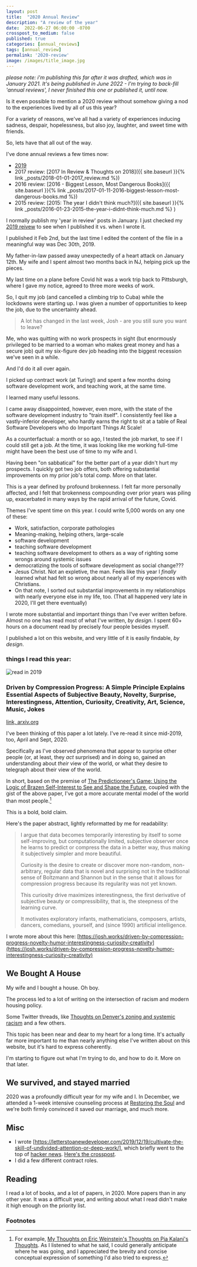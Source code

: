 ```yaml
---
layout: post
title:  "2020 Annual Review"
description: "A review of the year"
date:  2022-06-27 06:00:00 -0700
crosspost_to_medium: false
published: true
categories: [annual_reviews]
tags: [annual_review]
permalink: '2020-review'
image: /images/title_image.jpg
---
```


_please note: i'm publishing this far after it was drafted, which was in January 2021. It's being published in June 2022 - I'm trying to back-fill 'annual reviews', I never finished this one or published it, until now._

Is it even possible to mention a 2020 review without somehow giving a nod to the experiences lived by all of us this year?

For a variety of reasons, we've all had a variety of experiences inducing sadness, despair, hopelessness, but also joy, laughter, and sweet time with friends.

So, lets have that all out of the way.

I've done annual reviews a few times now:

- [2019](https://josh.works/2019-review)
- 2017 review: [2017 In Review & Thoughts on 2018]({{ site.baseurl }}{% link _posts/2018-01-01-2017_review.md %})
- 2016 review: [2016 - Biggest Lesson, Most Dangerous Books]({{ site.baseurl }}{% link _posts/2017-01-11-2016-biggest-lesson-most-dangerous-books.md %})
- 2015 review: [2015: The year I didn't think much?]({{ site.baseurl }}{% link _posts/2016-01-23-2015-the-year-i-didnt-think-much.md %} )

I normally publish my 'year in review' posts in January. I just checked my [2019 reivew](https://josh.works/2019-review) to see when I published it vs. when I wrote it.

I published it Feb 2nd, but the last time I edited the content of the file in a meaningful way was Dec 30th, 2019.

My father-in-law passed away unexpectedly of a heart attack on January 12th. My wife and I spent almost two months back in NJ, helping pick up the pieces.

My last time on a plane before Covid hit was a work trip back to Pittsburgh, where I gave my notice, agreed to three more weeks of work.

So, I quit my job (and cancelled a climbing trip to Cuba) while the lockdowns were starting up. I was given a number of opportunities to keep the job, due to the uncertainty ahead.

> A lot has changed in the last week, Josh - are you still sure you want to leave?

Me, who was quitting with no work prospects in sight (but enormously privileged to be married to a woman who makes great money and has a secure job) quit my six-figure dev job heading into the biggest recession we've seen in a while.

And I'd do it all over again.

I picked up contract work (at Turing!) and spent a few months doing software development work, and teaching work, at the same time.

I learned many useful lessons.

I came away disappointed, however, even more, with the state of the software development industry to "train itself". I consistently feel like a vastly-inferior developer, who hardly earns the right to sit at a table of Real Software Developers who do Important Things At Scale!

As a counterfactual: a month or so ago, I tested the job market, to see if I could still get a job. At the time, it was looking like me working full-time might have been the best use of time to my wife and I.

Having been "on sabbatical" for the better part of a year didn't hurt my prospects. I quickly got two job offers, both offering substantial improvements on my prior job's total comp. More on that later.

This is a year defined by profound brokenness. I felt far more personally affected, and I felt that brokenness compounding over prior years was piling up, exacerbated in many ways by the rapid arrival of the future, Covid.

Themes I've spent time on this year. I could write 5,000 words on any one of these:

- Work, satisfaction, corporate pathologies
- Meaning-making, helping others, large-scale
- software development
- teaching software development
- teaching software development to others as a way of righting some wrongs around systemic issues
- democratizing the tools of software development as social change???
- Jesus Christ. Not an expletive, the man. Feels like this year I _finally_ learned what had felt so wrong about nearly all of my experiences with Christians.
- On that note, I sorted out substantial improvements in my relationships with nearly everyone else in my life, too. (That all happened very late in 2020, I'll get there eventually)

I wrote more substantial and important things than I've ever written before. Almost no one has read most of what I've written, _by design_. I spent 60+ hours on a document read by precisely four people besides myself.

I published a lot on this website, and very little of it is easily findable, _by design_.

### things I read this year:

![read in 2019](/images_2020/compression-progress.jpg)

### Driven by Compression Progress: A Simple Principle Explains Essential Aspects of Subjective Beauty, Novelty, Surprise, Interestingness, Attention, Curiosity, Creativity, Art, Science, Music, Jokes

[link, arxiv.org](https://arxiv.org/abs/0812.4360)

I've been thinking of this paper a lot lately. I've re-read it since mid-2019, too, April and Sept, 2020.

Specifically as I've observed phenomena that appear to surprise other people (or, at least, they _act_ surprised) and in doing so, gained an understanding about _their_ view of the world, or what they desire to telegraph about their view of the world.

In short, based on the premise of [The Predictioneer's Game: Using the Logic of Brazen Self-Interest to See and Shape the Future](https://www.goodreads.com/book/show/6637965-the-predictioneer-s-game?from_search=true), coupled with the gist of the above paper, I've got a more accurate mental model of the world than most people.[^eric-weinstein-pia-maloney]

This is a bold, bold claim.

Here's the paper abstract, lightly reformatted by me for readability:

> I argue that data becomes temporarily interesting by itself to some self-improving, but computationally limited, subjective observer once he learns to predict or compress the data in a better way, thus making it subjectively simpler and more beautiful.
>
> Curiosity is the desire to create or discover more non-random, non-arbitrary, regular data that is novel and surprising not in the traditional sense of Boltzmann and Shannon but in the sense that it allows for compression progress because its regularity was not yet known.
>
> This curiosity drive maximizes interestingness, the first derivative of subjective beauty or compressibility, that is, the steepness of the learning curve.
>
> It motivates exploratory infants, mathematicians, composers, artists, dancers, comedians, yourself, and (since 1990) artificial intelligence.

I wrote more about this here: [https://josh.works/driven-by-compression-progress-novelty-humor-interestingness-curiosity-creativity](https://josh.works/driven-by-compression-progress-novelty-humor-interestingness-curiosity-creativity)

<!--more-->

## We Bought A House

My wife and I bought a house. Oh boy.

The process led to a lot of writing on the intersection of racism and modern housing policy.

Some Twitter threads, like [Thoughts on Denver's zoning and systemic racism](https://twitter.com/josh_works/status/1294726871574179840?ref_src=twsrc%5Etfw) and a few others.

This topic has been near and dear to my heart for a long time. It's actually far more important to me than nearly anything else I've written about on this website, but it's hard to express coherently.

I'm starting to figure out what I'm trying to do, and how to do it. More on that later.

## We survived, and stayed married

2020 was a profoundly difficult year for my wife and I. In December, we attended a 1-week intensive counseling process at [Restoring the Soul](https://restoringthesoul.com/) and we're both firmly convinced it saved our marriage, and much more.

## Misc

- I wrote [https://letterstoanewdeveloper.com/2019/12/19/cultivate-the-skill-of-undivided-attention-or-deep-work/], which briefly went to the top of [hacker news](https://news.ycombinator.com/item?id=22646839). [Here's the crosspost](https://josh.works/letters-to-a-new-developer-deep-work).
- I did a few different contract roles.

## Reading

I read a lot of books, and a lot of papers, in 2020. More papers than in any other year. It was a difficult year, and writing about what I read didn't make it high enough on the priority list.

### Footnotes

[^eric-weinstein-pia-maloney]: For example, [My Thoughts on Eric Weinstein's Thoughts on Pia Kalani's Thoughts](https://josh.works/my-thoughts-on-erics-thoughts-on-pias-thoughts). As I listened to what he said, I could generally anticipate where he was going, and I appreciated the brevity and concise conceptual expression of something I'd also tried to express.
